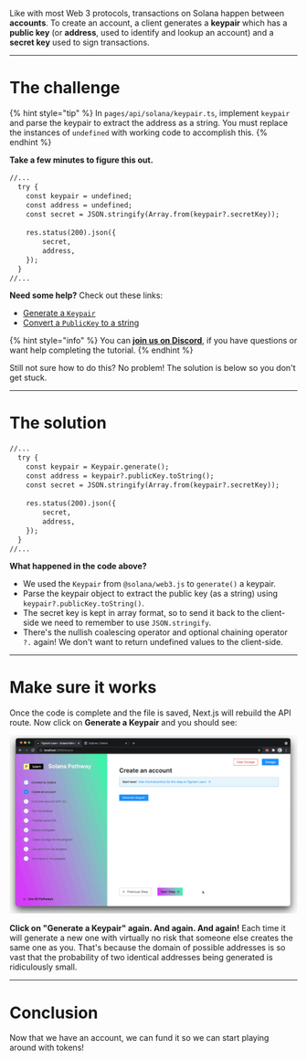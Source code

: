 Like with most Web 3 protocols, transactions on Solana happen between **accounts**. To create an account, a client generates a **keypair** which has a **public key** (or **address**, used to identify and lookup an account) and a **secret key** used to sign transactions.

----------------------------------

# The challenge

{% hint style="tip" %}
In `pages/api/solana/keypair.ts`, implement `keypair` and parse the keypair to extract the address as a string. You must replace the instances of `undefined` with working code to accomplish this.
{% endhint %}

**Take a few minutes to figure this out.**

```tsx
//...
  try {
    const keypair = undefined;
    const address = undefined;
    const secret = JSON.stringify(Array.from(keypair?.secretKey));

    res.status(200).json({
        secret,
        address,
    });
  }
//...
```

**Need some help?** Check out these links:
* [Generate a `Keypair`](https://solana-labs.github.io/solana-web3.js/classes/Keypair.html#constructor)  
* [Convert a `PublicKey` to a string](https://solana-labs.github.io/solana-web3.js/classes/PublicKey.html#tostring)

{% hint style="info" %}
You can [**join us on Discord**](https://discord.gg/fszyM7K), if you have questions or want help completing the tutorial.
{% endhint %}

Still not sure how to do this? No problem! The solution is below so you don't get stuck.

----------------------------------

# The solution

```tsx
//...
  try {
    const keypair = Keypair.generate();
    const address = keypair?.publicKey.toString();
    const secret = JSON.stringify(Array.from(keypair?.secretKey));

    res.status(200).json({
        secret,
        address,
    });
  }
//...
```

**What happened in the code above?**

* We used the `Keypair` from `@solana/web3.js` to `generate()` a keypair.
* Parse the keypair object to extract the public key (as a string) using `keypair?.publicKey.toString()`.
* The secret key is kept in array format, so to send it back to the client-side we need to remember to use `JSON.stringify`.
* There's the nullish coalescing operator and optional chaining operator `?.` again! We don't want to return undefined values to the client-side.

----------------------------------

# Make sure it works

Once the code is complete and the file is saved, Next.js will rebuild the API route. Now click on **Generate a Keypair** and you should see:

![](../../../.gitbook/assets/pathways/solana/solana-keypair.gif)

**Click on "Generate a Keypair" again. And again. And again!** Each time it will generate a new one with virtually no risk that someone else creates the same one as you. That's because the domain of possible addresses is so vast that the probability of two identical addresses being generated is ridiculously small.

----------------------------------

# Conclusion

Now that we have an account, we can fund it so we can start playing around with tokens!
